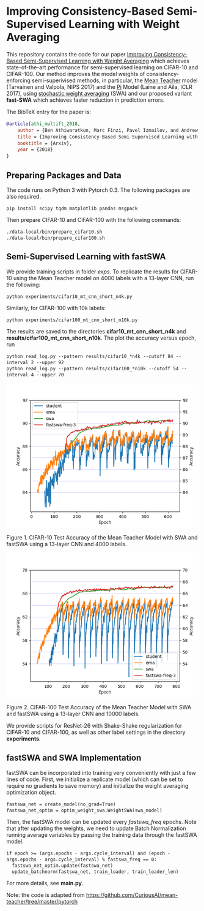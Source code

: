 # Improving Consistency-Based Semi-Supervised Learning with Weight Averaging 

This repository contains the code for our paper [Improving Consistency-Based Semi-Supervised Learning with Weight Averaging](www.google.com) which achieves state-of-the-art performance for semi-supervised learning on CIFAR-10 and CIFAR-100. Our method improves the model weights of consistency-enforcing semi-superivised methods, in particular, the [Mean Teacher](https://arxiv.org/abs/1703.01780) model (Tarvainen and Valpola, NIPS 2017) and the [Pi](https://arxiv.org/abs/1610.02242) Model (Laine and Aila, ICLR 2017), using [stochastic weight averaging](https://arxiv.org/abs/1803.05407) (SWA) and our proposed variant **fast-SWA** which achieves faster reduction in prediction errors.


The BibTeX entry for the paper is:
```bibtex
@article{athi_multift_2018,
    author = {Ben Athiwaratkun, Marc Finzi, Pavel Izmailov, and Andrew Gordon Wilson},
    title = {Improving Consistency-Based Semi-Supervised Learning with Weight Averaging},
    booktitle = {Arxiv},
    year = {2018}
}
```

## Preparing Packages and Data

The code runs on Python 3 with Pytorch 0.3. The following packages are also required.
```
pip install scipy tqdm matplotlib pandas msgpack
```

Then prepare CIFAR-10 and CIFAR-100 with the following commands:

```
./data-local/bin/prepare_cifar10.sh
./data-local/bin/prepare_cifar100.sh
```

## Semi-Supervised Learning with fastSWA
We provide training scripts in folder *exps*. To replicate the results for CIFAR-10 using the Mean Teacher model on 4000 labels with a 13-layer CNN, run the following:

```
python experiments/cifar10_mt_cnn_short_n4k.py
```

Similarly, for CIFAR-100 with 10k labels:
```
python experiments/cifar100_mt_cnn_short_n10k.py
```

The results are saved to the directories **cifar10_mt_cnn_short_n4k** and **results/cifar100_mt_cnn_short_n10k**. The plot the accuracy versus epoch, run

```
python read_log.py --pattern results/cifar10_*n4k --cutoff 84 --interval 2 --upper 92
python read_log.py --pattern results/cifar100_*n10k --cutoff 54 --interval 4 --upper 70
```

<p align="center"> 
<img src="figs/N-4000_seed-10_exp-cifar10_mt_cnn_short_n4k_date-2018-06-06_01-40-29.png">

Figure 1. CIFAR-10 Test Accuracy of the Mean Teacher Model with SWA and fastSWA using a 13-layer CNN and 4000 labels.
</p>

<p align="center"> 
<img src="figs/N-10000_seed-11_exp-cifar100_mt_cnn_short_n10k_date-2018-06-06_01-45-02.png">

Figure 2. CIFAR-100 Test Accuracy of the Mean Teacher Model with SWA and fastSWA using a 13-layer CNN and 10000 labels.
</p>

We provide scripts for ResNet-26 with Shake-Shake regularization for CIFAR-10 and CIFAR-100, as well as other label settings in the directory **experiments**.

## fastSWA and SWA Implementation
fastSWA can be incorporated into training very conveniently with just a few lines of code. First, we initialize a replicate model (which can be set to require no gradients to save memory) and initialize the weight averaging optimization object.

```
fastswa_net = create_model(no_grad=True)
fastswa_net_optim = optim_weight_swa.WeightSWA(swa_model)
```

Then, the fastSWA model can be updated every *fastswa_freq* epochs. Note that after updating the weights, we need to update Batch Normalization running average variables by passing the training data through the fastSWA model. 
```
if epoch >= (args.epochs - args.cycle_interval) and (epoch - args.epochs - args.cycle_interval) % fastswa_freq == 0:
  fastswa_net_optim.update(fastswa_net)
  update_batchnorm(fastswa_net, train_loader, train_loader_len)
```
For more details, see **main.py**.

Note: the code is adapted from https://github.com/CuriousAI/mean-teacher/tree/master/pytorch
